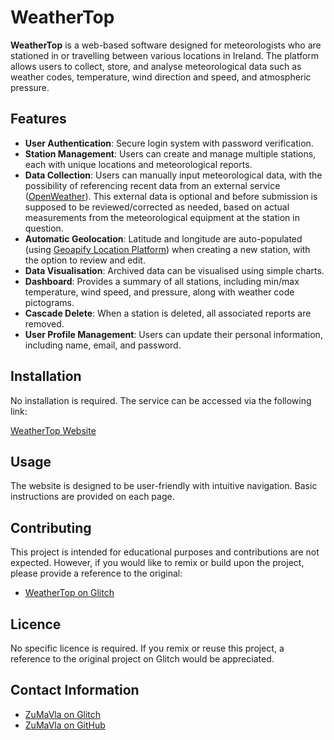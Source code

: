 # WeatherTop

**WeatherTop** is a web-based software designed for meteorologists who are stationed in or travelling between various locations in Ireland. The platform allows users to collect, store, and analyse meteorological data such as weather codes, temperature, wind direction and speed, and atmospheric pressure.

## Features

- **User Authentication**: Secure login system with password verification.
- **Station Management**: Users can create and manage multiple stations, each with unique locations and meteorological reports.
- **Data Collection**: Users can manually input meteorological data, with the possibility of referencing recent data from an external service ([OpenWeather](https://openweathermap.org/)). This external data is optional and before submission is supposed to be reviewed/corrected as needed, based on actual measurements from the meteorological equipment at the station in question.
- **Automatic Geolocation**: Latitude and longitude are auto-populated (using [Geoapify Location Platform](https://geoapify.com)) when creating a new station, with the option to review and edit.
- **Data Visualisation**: Archived data can be visualised using simple charts.
- **Dashboard**: Provides a summary of all stations, including min/max temperature, wind speed, and pressure, along with weather code pictograms.
- **Cascade Delete**: When a station is deleted, all associated reports are removed.
- **User Profile Management**: Users can update their personal information, including name, email, and password.

## Installation

No installation is required. The service can be accessed via the following link:

[WeatherTop Website](https://weathertop-zumavla.glitch.me/)

## Usage

The website is designed to be user-friendly with intuitive navigation. Basic instructions are provided on each page.

## Contributing

This project is intended for educational purposes and contributions are not expected. However, if you would like to remix or build upon the project, please provide a reference to the original:

- [WeatherTop on Glitch](https://glitch.com/~weathertop-zumavla)

## Licence

No specific licence is required. If you remix or reuse this project, a reference to the original project on Glitch would be appreciated.

## Contact Information

- [ZuMaVla on Glitch](https://glitch.com/@ZuMaVla)
- [ZuMaVla on GitHub](https://github.com/ZuMaVla)
